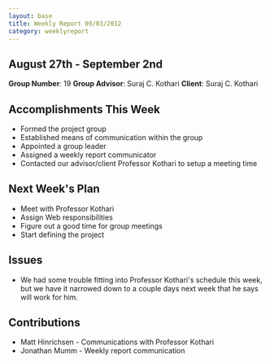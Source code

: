 ```yaml
---
layout: base
title: Weekly Report 09/03/2012
category: weeklyreport
---
```


## August 27th - September 2nd

**Group Number**: 19
**Group Advisor**: Suraj C. Kothari
**Client**: Suraj C. Kothari

## Accomplishments This Week

* Formed the project group
* Established means of communication within the group
* Appointed a group leader
* Assigned a weekly report communicator
* Contacted our advisor/client Professor Kothari to setup a meeting time

## Next Week's Plan

* Meet with Professor Kothari
* Assign Web responsibilities
* Figure out a good time for group meetings
* Start defining the project

## Issues

* We had some trouble fitting into Professor Kothari's schedule this week, but we have it narrowed down to a couple days next week that he says will work for him.

## Contributions

* Matt Hinrichsen - Communications with Professor Kothari
* Jonathan Mumm - Weekly report communication
